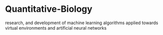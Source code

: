 # Quantitative-Biology
research, and development of machine learning algorithms applied
towards virtual environments and artificial neural networks
